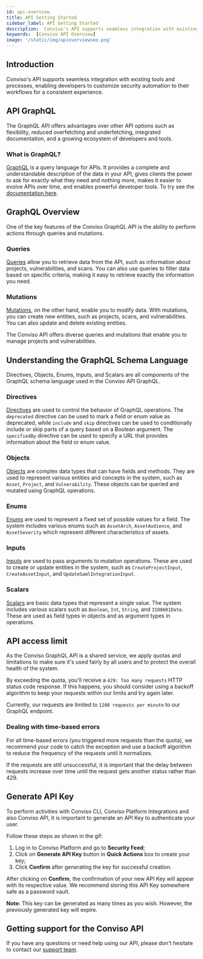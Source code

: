 ```yaml
---
id: api-overview
title: API Getting Started
sidebar_label: API Getting Started
description:  Conviso's API supports seamless integration with existing tools and processes, enabling developers to customize security automation to their workflows for a consistent experience. Get to know!
keywords:  [Conviso API Overview]
image: '/static/img/apioverviewseo.png'
---
```


## Introduction
Conviso's API supports seamless integration with existing tools and processes, enabling developers to customize security automation to their workflows for a consistent experience.

## API GraphQL
The GraphQL API offers advantages over other API options such as flexibility, reduced overfetching and underfetching, integrated documentation, and a growing ecosystem of developers and tools.

### What is GraphQL?
[GraphQL](https://graphql.org/) is a query language for APIs. It provides a complete and understandable description of the data in your API, gives clients the power to ask for exactly what they need and nothing more, makes it easier to evolve APIs over time, and enables powerful developer tools. To try see the [documentation here](../api/graphql/introduction.md).

## GraphQL Overview

One of the key features of the Conviso GraphQL API is the ability to perform actions through queries and mutations.

### Queries
[Queries](../graphql/documentation/queries/allocated-analyses.mdx) allow you to retrieve data from the API, such as information about projects, vulnerabilities, and scans. You can also use queries to filter data based on specific criteria, making it easy to retrieve exactly the information you need.

### Mutations
[Mutations](../graphql/documentation/mutations/configure-integration-schedule.mdx), on the other hand, enable you to modify data. With mutations, you can create new entities, such as projects, scans, and vulnerabilities. You can also update and delete existing entities.

The Conviso API offers diverse queries and mutations that enable you to manage projects and vulnerabilities.

## Understanding the GraphQL Schema Language  
Directives, Objects, Enums, Inputs, and Scalars are all components of the GraphQL schema language used in the Conviso API GraphQL.

### Directives
[Directives](../graphql/documentation/directives/deprecated.mdx) are used to control the behavior of GraphQL operations. The ```deprecated``` directive can be used to mark a field or enum value as deprecated, while ```include``` and ```skip``` directives can be used to conditionally include or skip parts of a query based on a Boolean argument. The ```specifiedBy``` directive can be used to specify a URL that provides information about the field or enum value.

### Objects
[Objects](../graphql/documentation/objects/activity.mdx) are complex data types that can have fields and methods. They are used to represent various entities and concepts in the system, such as ```Asset```, ```Project```, and ```Vulnerability```. These objects can be queried and mutated using GraphQL operations.


### Enums
[Enums](../graphql/documentation/enums/asset-arch.mdx) are used to represent a fixed set of possible values for a field. The system includes various enums such as ```AssetArch```, ```AssetAudience```, and ```AssetSeverity``` which represent different characteristics of assets.

### Inputs
[Inputs](../graphql/documentation/inputs/company-search.mdx) are used to pass arguments to mutation operations. These are used to create or update entities in the system, such as ```CreateProjectInput```, ```CreateAssetInput```, and ```UpdateSamlIntegrationInput```.

### Scalars
[Scalars](../graphql/documentation/scalars/boolean.mdx) are basic data types that represent a single value. The system includes various scalars such as ```Boolean```, ```Int```, ```String```, and ```ISO8601Date```. These are used as field types in objects and as argument types in operations.

## API access limit

As the Conviso GraphQL API is a shared service, we apply quotas and limitations to make sure it's used fairly by all users and to protect the overall health of the system.

By exceeding the quota, you'll receive a ``429: Too many requests`` HTTP status code response. If this happens, you should consider using a backoff algorithm to keep your requests within our limits and try again later.

Currently, our requests are limited to ``` 1200 requests per minute ``` to our GraphQL endpoint. 

### Dealing with time-based errors

For all time-based errors (you triggered more requests than the quota), we recommend your code to catch the exception and use a backoff algorithm to reduce the frequency of the requests until it normalizes. 

If the requests are still unsuccessful, it is important that the delay between requests increase over time until the request gets another status rather than 429.

## Generate API Key
To perform activities with Conviso CLI, Conviso Platform Integrations and also Conviso API, it is important to generate an API Key to authenticate your user. 

Follow these steps as shown in the gif:

1. Log in to Conviso Platform and go to **Security Feed**;
2. Click on **Generate API Key** button in **Quick Actions** box to create your key;
3. Click **Confirm** after generating the key for successful creation.

After clicking on **Confirm**, the confirmation of your new API Key will appear with its respective value. We recommend storing this API Key somewhere safe as a password vault.

**Note:** This key can be generated as many times as you wish. However, the previously generated key will expire.
## Getting support for the Conviso API
If you have any questions or need help using our API, please don't hesitate to contact our [support team](https://support.convisoappsec.com/tickets).
